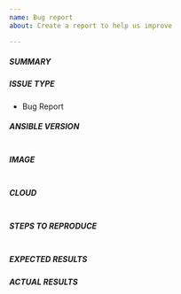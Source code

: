 ```yaml
---
name: Bug report
about: Create a report to help us improve

---
```


<!---
Verify first that your issue/request is not already reported on GitHub.
THIS FORM WILL BE READ BY A MACHINE, COMPLETE ALL SECTIONS AS DESCRIBED.
Also test if the latest release, and devel branch are affected too.
ALWAYS add information AFTER (OUTSIDE) these html comments. -->

##### SUMMARY
<!--- Explain the problem briefly -->

##### ISSUE TYPE
 - Bug Report

##### ANSIBLE VERSION
<!--- Paste, BELOW THIS COMMENT, verbatim output from "ansible --version" between quotes below -->
```

```

##### IMAGE
<!--- Mention, BELOW THIS COMMENT, the image you are trying to create, and put the appropriate section of your templates.yml file between quotes below. -->
```

```

##### CLOUD
<!--- Mention, BELOW THIS COMMENT, the cloud configuration you are deploying to, and put the appropriate section of your clouds.yml file between quotes below. Be sure to replace all account information with dummy strings. -->

```

```

##### STEPS TO REPRODUCE
<!--- For bugs, show exactly how to reproduce the problem, using a minimal test-case.
For new features, show how the feature would be used. -->

<!--- Paste example playbooks or commands between quotes below -->
```

```

<!--- You can also paste gist.github.com links for larger files -->

##### EXPECTED RESULTS
<!--- What did you expect to happen when running the steps above? -->

##### ACTUAL RESULTS
<!--- What actually happened? If possible run with extra verbosity (-vvvv) -->

<!--- Paste verbatim command output between quotes below -->
```

```
